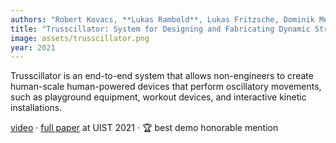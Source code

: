 ```yaml
---
authors: "Robert Kovacs, **Lukas Rambold**, Lukas Fritzsche, Dominik Meier, Jotaro Shigeyama, Shohei Katakura, Ran Zhang, Patrick Baudisch"
title: "Trusscillator: System for Designing and Fabricating Dynamic Structures"
image: assets/trusscillator.png
year: 2021
---
```


Trusscillator is an end-to-end system that allows non-engineers to create human-scale human-powered devices that perform oscillatory movements, such as playground equipment, workout devices, and interactive kinetic installations.

[video](https://www.youtube.com/watch?v=urW4iWfA-nQ&feature=youtu.be) · [full paper](https://dl.acm.org/doi/fullHtml/10.1145/3472749.3474807) at UIST 2021  · 🏆 best demo honorable mention
